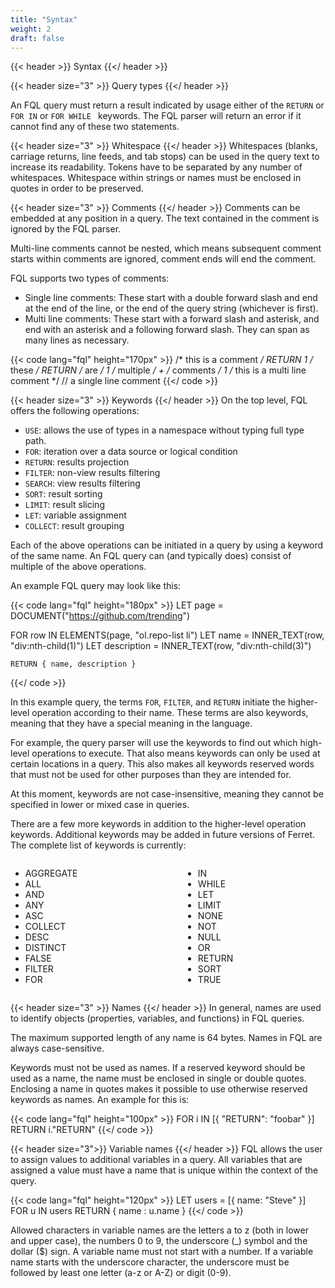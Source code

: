 ```yaml
---
title: "Syntax"
weight: 2
draft: false
---
```


{{< header >}}
Syntax
{{</ header >}}

{{< header size="3" >}}
Query types
{{</ header >}}

An FQL query must return a result indicated by usage either of the ``RETURN`` or ``FOR IN`` or ``FOR WHILE `` keywords. The FQL parser will return an error if it cannot find any of these two statements.

{{< header size="3" >}}
Whitespace
{{</ header >}}
Whitespaces (blanks, carriage returns, line feeds, and tab stops) can be used in the query text to increase its readability. Tokens have to be separated by any number of whitespaces. Whitespace within strings or names must be enclosed in quotes in order to be preserved.

{{< header size="3" >}}
Comments
{{</ header >}}
Comments can be embedded at any position in a query. The text contained in the comment is ignored by the FQL parser.

Multi-line comments cannot be nested, which means subsequent comment starts within comments are ignored, comment ends will end the comment.

FQL supports two types of comments:

- Single line comments: These start with a double forward slash and end at the end of the line, or the end of the query string (whichever is first).
- Multi line comments: These start with a forward slash and asterisk, and end with an asterisk and a following forward slash. They can span as many lines as necessary.

{{< code lang="fql" height="170px" >}}
/* this is a comment */ RETURN 1
/* these */ RETURN /* are */ 1 /* multiple */ + /* comments */ 1
/* this is
   a multi line
   comment */
// a single line comment
{{</ code >}}

{{< header size="3" >}}
Keywords
{{</ header >}}
On the top level, FQL offers the following operations:

- ``USE``: allows the use of types in a namespace without typing full type path.
- ``FOR``: iteration over a data source or logical condition
- ``RETURN``: results projection
- ``FILTER``: non-view results filtering
- ``SEARCH``: view results filtering
- ``SORT``: result sorting
- ``LIMIT``: result slicing
- ``LET``: variable assignment
- ``COLLECT``: result grouping

Each of the above operations can be initiated in a query by using a keyword of the same name. An FQL query can (and typically does) consist of multiple of the above operations.

An example FQL query may look like this:

{{< code lang="fql" height="180px" >}}
LET page = DOCUMENT("https://github.com/trending")

FOR row IN ELEMENTS(page, "ol.repo-list li")
    LET name = INNER_TEXT(row, "div:nth-child(1)")
    LET description = INNER_TEXT(row, "div:nth-child(3)")
    
    RETURN { name, description }
{{</ code >}}

In this example query, the terms ``FOR``, ``FILTER``, and ``RETURN`` initiate the higher-level operation according to their name. These terms are also keywords, meaning that they have a special meaning in the language.

For example, the query parser will use the keywords to find out which high-level operations to execute. That also means keywords can only be used at certain locations in a query. This also makes all keywords reserved words that must not be used for other purposes than they are intended for.

At this moment, keywords are not case-insensitive, meaning they cannot be specified in lower or mixed case in queries.

There are a few more keywords in addition to the higher-level operation keywords. Additional keywords may be added in future versions of Ferret. The complete list of keywords is currently:

<div class="columns">
    <div class="column">
    <ul>
        <li>AGGREGATE</li>
        <li>ALL</li>
        <li>AND</li>
        <li>ANY</li>
        <li>ASC</li>
        <li>COLLECT</li>
        <li>DESC</li>
        <li>DISTINCT</li>
        <li>FALSE</li>
        <li>FILTER</li>
        <li>FOR</li>
    </ul>
    </div>
    <div class="column">
        <ul>
            <li>IN</li>
            <li>WHILE</li>
            <li>LET</li>
            <li>LIMIT</li>
            <li>NONE</li>
            <li>NOT</li>
            <li>NULL</li>
            <li>OR</li>
            <li>RETURN</li>
            <li>SORT</li>
            <li>TRUE</li>
        </ul>
    </div>
</div>

{{< header size="3" >}}
Names
{{</ header >}}
In general, names are used to identify objects (properties, variables, and functions) in FQL queries.

The maximum supported length of any name is 64 bytes. Names in FQL are always case-sensitive.

Keywords must not be used as names. If a reserved keyword should be used as a name, the name must be enclosed in single or double quotes. Enclosing a name in quotes makes it possible to use otherwise reserved keywords as names. An example for this is:

{{< code lang="fql" height="100px" >}}
FOR i IN [{ "RETURN": "foobar" }]
    RETURN i."RETURN"
{{</ code >}}

{{< header size="3">}}
Variable names
{{</ header >}}
FQL allows the user to assign values to additional variables in a query. All variables that are assigned a value must have a name that is unique within the context of the query.

{{< code lang="fql" height="120px" >}}
LET users = [{ name: "Steve" }]
FOR u IN users
  RETURN { name : u.name }
{{</ code >}}

Allowed characters in variable names are the letters a to z (both in lower and upper case), the numbers 0 to 9, the underscore (_) symbol and the dollar ($) sign. A variable name must not start with a number. If a variable name starts with the underscore character, the underscore must be followed by least one letter (a-z or A-Z) or digit (0-9).